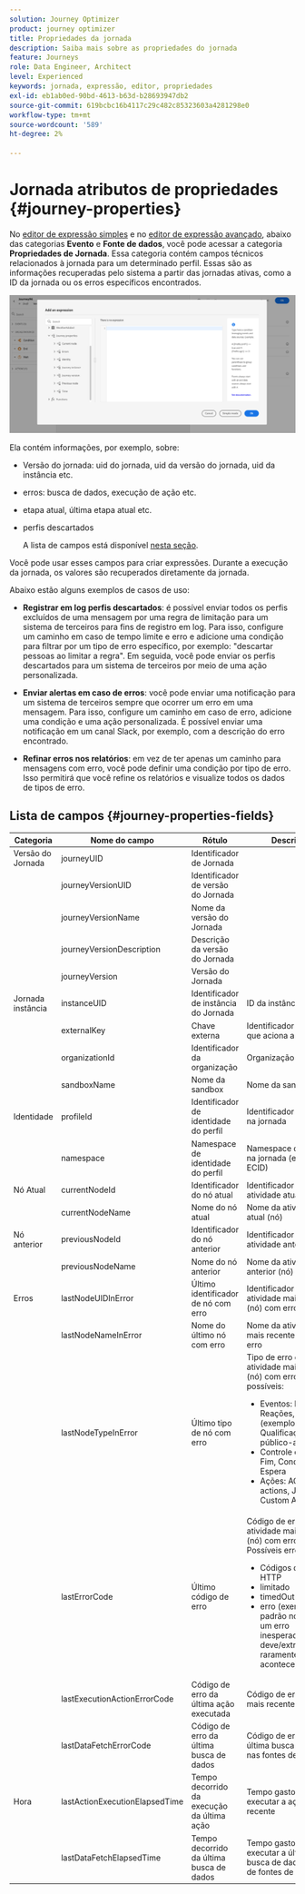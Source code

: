 ```yaml
---
solution: Journey Optimizer
product: journey optimizer
title: Propriedades da jornada
description: Saiba mais sobre as propriedades do jornada
feature: Journeys
role: Data Engineer, Architect
level: Experienced
keywords: jornada, expressão, editor, propriedades
exl-id: eb1ab0ed-90bd-4613-b63d-b28693947db2
source-git-commit: 619bcbc16b4117c29c482c85323603a4281298e0
workflow-type: tm+mt
source-wordcount: '589'
ht-degree: 2%

---
```


# Jornada atributos de propriedades {#journey-properties}

No [editor de expressão simples](../condition-activity.md#about_condition) e no [editor de expressão avançado](../expression/expressionadvanced.md), abaixo das categorias **Evento** e **Fonte de dados**, você pode acessar a categoria **Propriedades de Jornada**. Essa categoria contém campos técnicos relacionados à jornada para um determinado perfil. Essas são as informações recuperadas pelo sistema a partir das jornadas ativas, como a ID da jornada ou os erros específicos encontrados.

![](../assets/journey-properties.png)

Ela contém informações, por exemplo, sobre:

* Versão do jornada: uid do jornada, uid da versão do jornada, uid da instância etc.
* erros: busca de dados, execução de ação etc.
* etapa atual, última etapa atual etc.
* perfis descartados

  A lista de campos está disponível [nesta seção](#journey-properties-fields).

Você pode usar esses campos para criar expressões. Durante a execução da jornada, os valores são recuperados diretamente da jornada.

Abaixo estão alguns exemplos de casos de uso:

* **Registrar em log perfis descartados**: é possível enviar todos os perfis excluídos de uma mensagem por uma regra de limitação para um sistema de terceiros para fins de registro em log. Para isso, configure um caminho em caso de tempo limite e erro e adicione uma condição para filtrar por um tipo de erro específico, por exemplo: &quot;descartar pessoas ao limitar a regra&quot;. Em seguida, você pode enviar os perfis descartados para um sistema de terceiros por meio de uma ação personalizada.

* **Enviar alertas em caso de erros**: você pode enviar uma notificação para um sistema de terceiros sempre que ocorrer um erro em uma mensagem. Para isso, configure um caminho em caso de erro, adicione uma condição e uma ação personalizada. É possível enviar uma notificação em um canal Slack, por exemplo, com a descrição do erro encontrado.

* **Refinar erros nos relatórios**: em vez de ter apenas um caminho para mensagens com erro, você pode definir uma condição por tipo de erro. Isso permitirá que você refine os relatórios e visualize todos os dados de tipos de erro.

## Lista de campos {#journey-properties-fields}

| Categoria | Nome do campo | Rótulo | Descrição |
|---|---|---|------------|
| Versão do Jornada | journeyUID | Identificador de Jornada | |
| | journeyVersionUID | Identificador de versão do Jornada | |
| | journeyVersionName | Nome da versão do Jornada | |
| | journeyVersionDescription | Descrição da versão do Jornada | |
| | journeyVersion | Versão do Jornada | |
| Jornada instância | instanceUID | Identificador de instância do Jornada | ID da instância |
| | externalKey | Chave externa | Identificador individual que aciona a jornada |
| | organizationId | Identificador da organização | Organização da marca |
| | sandboxName | Nome da sandbox | Nome da sandbox |
| Identidade | profileId | Identificador de identidade do perfil | Identificador do perfil na jornada |
| | namespace | Namespace de identidade do perfil | Namespace do perfil na jornada (exemplo: ECID) |
| Nó Atual | currentNodeId | Identificador do nó atual | Identificador da atividade atual (nó) |
| | currentNodeName | Nome do nó atual | Nome da atividade atual (nó) |
| Nó anterior | previousNodeId | Identificador do nó anterior | Identificador da atividade anterior (nó) |
| | previousNodeName | Nome do nó anterior | Nome da atividade anterior (nó) |
| Erros | lastNodeUIDInError | Último identificador de nó com erro | Identificador da atividade mais recente (nó) com erro |
| | lastNodeNameInError | Nome do último nó com erro | Nome da atividade mais recente (nó) com erro |
| | lastNodeTypeInError | Último tipo de nó com erro | Tipo de erro da atividade mais recente (nó) com erro. Tipos possíveis:<ul><li>Eventos: Eventos, Reações, SQ (exemplo: Qualificação de público-alvo)</li><li>Controle de fluxo: Fim, Condição, Espera</li><li>Ações: ACS actions, Jump, Custom Action</li></ul> |
| | lastErrorCode | Último código de erro | Código de erro da atividade mais recente (nó) com erro. Possíveis erros: <ul><li>Códigos de erro HTTP</li><li>limitado</li><li>timedOut</li><li>erro (exemplo: padrão no caso de um erro inesperado. Não deve/extremamente raramente acontece)</li></ul> |
| | lastExecutionActionErrorCode | Código de erro da última ação executada | Código de erro da ação mais recente com erro |
| | lastDataFetchErrorCode | Código de erro da última busca de dados | Código de erro da última busca de dados nas fontes de dados |
| Hora | lastActionExecutionElapsedTime | Tempo decorrido da execução da última ação | Tempo gasto para executar a ação mais recente |
| | lastDataFetchElapsedTime | Tempo decorrido da última busca de dados | Tempo gasto para executar a última busca de dados a partir de fontes de dados |
